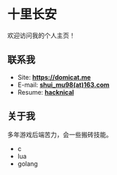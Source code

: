 # 十里长安

欢迎访问我的个人主页！

<!-- slide -->

## 联系我

- Site: **<https://domicat.me>**
- E-mail: **[shui_mu98(at)163.com](mailto:shui_mu98@163.com)**
- Resume: **[hacknical](https://hacknical.com/shuimu98/resume?locale=zh)**

<!-- slide vertical=true -->

## 关于我

多年游戏后端苦力，会一些搬砖技能。
- c
- lua
- golang
